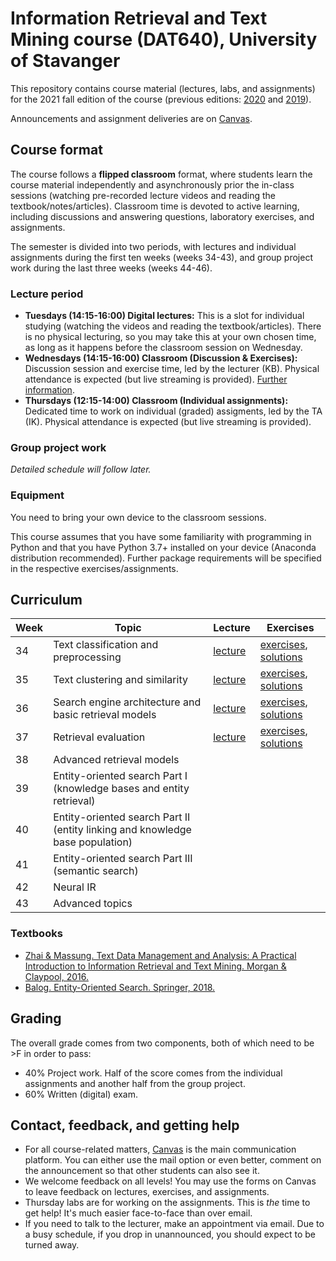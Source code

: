 # Information Retrieval and Text Mining course (DAT640), University of Stavanger

This repository contains course material (lectures, labs, and assignments) for the 2021 fall edition of the course (previous editions: [2020](https://github.com/kbalog/uis-dat640-fall2020) and [2019](https://github.com/kbalog/uis-dat640-fall2019)).

Announcements and assignment deliveries are on [Canvas](https://stavanger.instructure.com/courses/8838).

## Course format

The course follows a **flipped classroom** format, where students learn the course material independently and asynchronously prior the in-class sessions (watching pre-recorded lecture videos and reading the textbook/notes/articles).  Classroom time is devoted to active learning, including discussions and answering questions, laboratory exercises, and assignments.

The semester is divided into two periods, with lectures and individual assignments during the first ten weeks (weeks 34-43), and group project work during the last three weeks (weeks 44-46).

### Lecture period

  * **Tuesdays (14:15-16:00) Digital lectures:** This is a slot for individual studying (watching the videos and reading the textbook/articles). There is no physical lecturing, so you may take this at your own chosen time, as long as it happens before the classroom session on Wednesday.
  * **Wednesdays (14:15-16:00) Classroom (Discussion & Exercises):** Discussion session and exercise time, led by the lecturer (KB). Physical attendance is expected (but live streaming is provided). [Further information](exercises/).
  * **Thursdays (12:15-14:00) Classroom (Individual assignments):** Dedicated time to work on individual (graded) assigments, led by the TA (IK). Physical attendance is expected (but live streaming is provided).

### Group project work 

*Detailed schedule will follow later.*

### Equipment

You need to bring your own device to the classroom sessions. 

This course assumes that you have some familiarity with programming in Python and that you have Python 3.7+ installed on your device (Anaconda distribution recommended). Further package requirements will be specified in the respective exercises/assignments.

## Curriculum

| **Week** | **Topic** | **Lecture** | **Exercises** |
| -- | -- | -- | -- |
| 34 | Text classification and preprocessing | [lecture](lectures/L1) | [exercises](exercises/E1), [solutions](solutions/E1) |
| 35 | Text clustering and similarity | [lecture](lectures/L2) | [exercises](exercises/E2), [solutions](solutions/E2) |
| 36 | Search engine architecture and basic retrieval models | [lecture](lectures/L3) | [exercises](exercises/E3), [solutions](solutions/E3) |
| 37 | Retrieval evaluation | [lecture](lectures/L4) | [exercises](exercises/E4), [solutions](solutions/E4) |
| 38 | Advanced retrieval models | | |
| 39 | Entity-oriented search Part I (knowledge bases and entity retrieval) | | |
| 40 | Entity-oriented search Part II (entity linking and knowledge base population) | | |
| 41 | Entity-oriented search Part III (semantic search) | | |
| 42 | Neural IR | | |
| 43 | Advanced topics | | |

### Textbooks

  * [Zhai & Massung. Text Data Management and Analysis: A Practical Introduction to Information Retrieval and Text Mining.  Morgan & Claypool, 2016.](https://dl.acm.org/doi/book/10.1145/2915031)
  * [Balog. Entity-Oriented Search. Springer, 2018.](https://eos-book.org/)

## Grading

The overall grade comes from two components, both of which need to be >F in order to pass:

  * 40% Project work. Half of the score comes from the individual assignments and another half from the group project.
  * 60% Written (digital) exam.

## Contact, feedback, and getting help

  * For all course-related matters, [Canvas](https://stavanger.instructure.com/courses/8838) is the main communication platform. You can either use the mail option or even better, comment on the announcement so that other students can also see it.
  * We welcome feedback on all levels! You may use the forms on Canvas to leave feedback on lectures, exercises, and assignments.
  * Thursday labs are for working on the assignments. This is *the* time to get help! It's much easier face-to-face than over email.
  * If you need to talk to the lecturer, make an appointment via email. Due to a busy schedule, if you drop in unannounced, you should expect to be turned away. 
